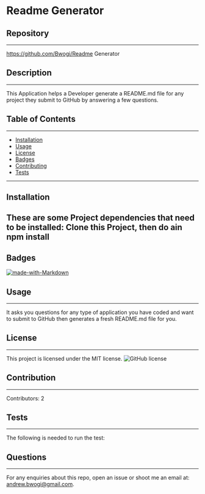 
# Readme Generator
## Repository
___
https://github.com/Bwogi/Readme Generator
## Description
---
This Application helps a Developer generate a README.md file for any project they submit to GitHub by answering a few questions.
## Table of Contents 
---
* [Installation](#installation)
* [Usage](#usage)
* [License](#license)
* [Badges](#badges)
* [Contributing](#contributing)
* [Tests](#tests)
---
## Installation
These are some Project dependencies that need to be installed: Clone this Project, then do ain npm install
---
## Badges
[![made-with-Markdown](https://img.shields.io/badge/Made%20with-Markdown-1f425f.svg)](http://commonmark.org)
## Usage
___
It asks you questions for any type of application you have coded and want to submit to GitHub then generates a fresh README.md file for you.
## License
___
This project is licensed under the MIT license. 
![GitHub license](https://img.shields.io/badge/license-MIT-blue.svg)
## Contribution
___
Contributors: 2
## Tests
___
The following is needed to run the test:
## Questions
___
For any enquiries about this repo, open an issue or shoot me an email at: andrew.bwogi@gmail.com.
